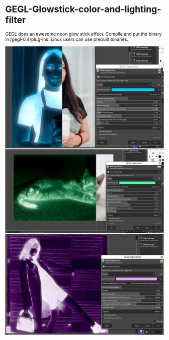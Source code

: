 # GEGL-Glowstick-color-and-lighting-filter
GEGL does an awesome neon glow stick effect.  Compile and put the binary in  /gegl-0.4/plug-ins. Linux users can use prebuilt binaries.

![image preview](glowstick_best.png )
![image preview](preview2.png )
![image preview](preview4.png )
